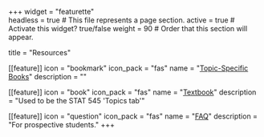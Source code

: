 +++
widget = "featurette"  
headless = true  # This file represents a page section.
active = true  # Activate this widget? true/false
weight = 90  # Order that this section will appear.

title = "Resources"

[[feature]]
  icon = "bookmark"
  icon_pack = "fas"
  name = "[Topic-Specific Books](/resources)"
  description = ""  

[[feature]]
  icon = "book"
  icon_pack = "fas"
  name = "[Textbook](https://stat545.com/topics)"
  description = "Used to be the STAT 545 'Topics tab'"
  
[[feature]]
  icon = "question"
  icon_pack = "fas"
  name = "[FAQ](/faq)"
  description = "For prospective students."
+++

